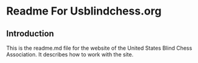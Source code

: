 # Readme For Usblindchess.org

## Introduction

This is the readme.md file for the website of the United States Blind Chess Association. It describes how to work with the site.

